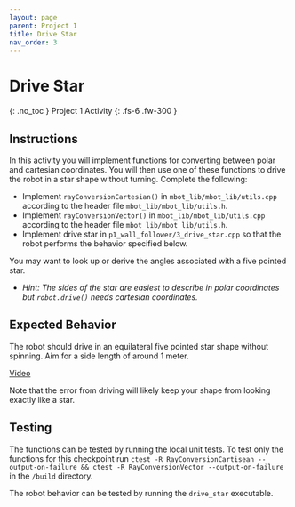 ```yaml
---
layout: page
parent: Project 1
title: Drive Star
nav_order: 3
---
```


# Drive Star
{: .no_toc }
Project 1 Activity
{: .fs-6 .fw-300 }

## Instructions

In this activity you will implement functions for converting between polar and cartesian coordinates. You will then use one of these functions to drive the robot in a star shape without turning. Complete the following:

- Implement ```rayConversionCartesian()``` in ```mbot_lib/mbot_lib/utils.cpp``` according to the header file ```mbot_lib/mbot_lib/utils.h```.
- Implement ```rayConversionVector()``` in ```mbot_lib/mbot_lib/utils.cpp``` according to the header file ```mbot_lib/mbot_lib/utils.h```.
- Implement drive star in ```p1_wall_follower/3_drive_star.cpp``` so that the robot performs the behavior specified below.

You may want to look up or derive the angles associated with a five pointed star.

- *Hint: The sides of the star are easiest to describe in polar coordinates but ```robot.drive()``` needs cartesian coordinates.*

## Expected Behavior

The robot should drive in an equilateral five pointed star shape without spinning. Aim for a side length of around 1 meter.

[Video](https://youtube.com/shorts/BatxiM1iyVQ?feature=share)

Note that the error from driving will likely keep your shape from looking exactly like a star.

## Testing

The functions can be tested by running the local unit tests. To test only the functions for this checkpoint run ```ctest -R RayConversionCartisean --output-on-failure && ctest -R RayConversionVector --output-on-failure``` in the ```/build``` directory.

The robot behavior can be tested by running the ```drive_star``` executable. 